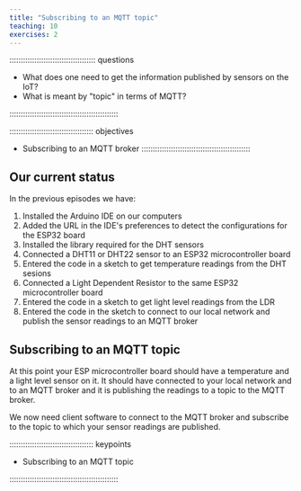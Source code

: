 ```yaml
---
title: "Subscribing to an MQTT topic"
teaching: 10
exercises: 2
---
```


:::::::::::::::::::::::::::::::::::::: questions 

- What does one need to get the information published by sensors on the IoT?
- What is meant by "topic" in terms of MQTT?

::::::::::::::::::::::::::::::::::::::::::::::::

::::::::::::::::::::::::::::::::::::: objectives

- Subscribing to an MQTT broker
::::::::::::::::::::::::::::::::::::::::::::::::

## Our current status

In the previous episodes we have:

1. Installed the Arduino IDE on our computers
2. Added the URL in the IDE's preferences to detect the configurations for the ESP32 board 
3. Installed the library required for the DHT sensors
4. Connected a DHT11 or DHT22 sensor to an ESP32 microcontroller board
5. Entered the code in a sketch to get temperature readings from the DHT sesions
6. Connected a Light Dependent Resistor to the same ESP32 microcontroller board
7. Entered the code in a sketch to get light level readings from the LDR
8. Entered the code in the sketch to connect to our local network and publish the sensor readings to an MQTT broker

## Subscribing to an MQTT topic

At this point your ESP microcontroller board should have a temperature and a light level sensor on it. It should have connected to your local network and to an MQTT broker and it is publishing the readings to a topic to the MQTT broker.

We now need client software to connect to the MQTT broker and subscribe to the topic to which your sensor readings are published.


::::::::::::::::::::::::::::::::::::: keypoints 

- Subscribing to an MQTT topic

::::::::::::::::::::::::::::::::::::::::::::::::

[r-markdown]: https://rmarkdown.rstudio.com/
